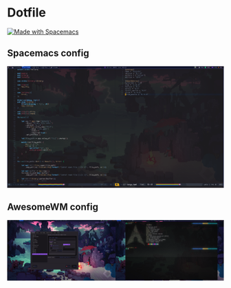 # Dotfile
<a href="http://spacemacs.org"><img src="https://cdn.rawgit.com/syl20bnr/spacemacs/442d025779da2f62fc86c2082703697714db6514/assets/spacemacs-badge.svg" alt="Made with Spacemacs"></a>
## Spacemacs config
![Screenshot_of_spacemacs](Screenshot.png)

## AwesomeWM config
![Screenshot_of_awesome](Screenshot2.png)
